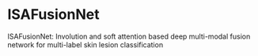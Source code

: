 # ISAFusionNet
ISAFusionNet: Involution and soft attention based deep multi-modal fusion network for multi-label skin lesion classification
